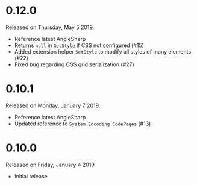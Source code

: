 # 0.12.0

Released on Thursday, May 5 2019.

- Reference latest AngleSharp
- Returns `null` in `GetStyle` if CSS not configured (#15)
- Added extension helper `SetStyle` to modify all styles of many elements (#22)
- Fixed bug regarding CSS grid serialization (#27)

# 0.10.1

Released on Monday, January 7 2019.

- Reference latest AngleSharp
- Updated reference to `System.Encoding.CodePages` (#13)

# 0.10.0

Released on Friday, January 4 2019.

- Initial release
